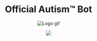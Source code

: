 <div align=center>
  
# Official Autism™ Bot

![Logo gif](https://github.com/pxpcorn/autismbot/assets/43969236/ec7a8d92-8b43-4cd3-88eb-99f9e0c5a611)

[![](https://dcbadge.limes.pink/api/server/autismcrew)](https://discord.gg/autismcrew)
</div>
